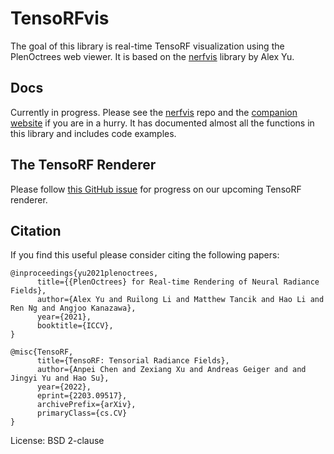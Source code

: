 # TensoRFvis

The goal of this library is real-time TensoRF visualization using the PlenOctrees web viewer. It is based on the [nerfvis](https://github.com/sxyu/nerfvis) library by Alex Yu.

## Docs

Currently in progress. Please see the [nerfvis](https://github.com/sxyu/nerfvis) repo and the [companion website](https://nerfvis.readthedocs.org) if you are in a hurry. It has documented almost all the functions in this library and includes code examples.

## The TensoRF Renderer
Please follow [this GitHub issue](https://github.com/UPstartDeveloper/NeRF-to-XR/issues/26) for progress on our upcoming TensoRF renderer.

## Citation

If you find  this useful please consider citing the following papers:
```
@inproceedings{yu2021plenoctrees,
      title={{PlenOctrees} for Real-time Rendering of Neural Radiance Fields},
      author={Alex Yu and Ruilong Li and Matthew Tancik and Hao Li and Ren Ng and Angjoo Kanazawa},
      year={2021},
      booktitle={ICCV},
}

@misc{TensoRF,
      title={TensoRF: Tensorial Radiance Fields},
      author={Anpei Chen and Zexiang Xu and Andreas Geiger and and Jingyi Yu and Hao Su},
      year={2022},
      eprint={2203.09517},
      archivePrefix={arXiv},
      primaryClass={cs.CV}
}
```

License: BSD 2-clause
